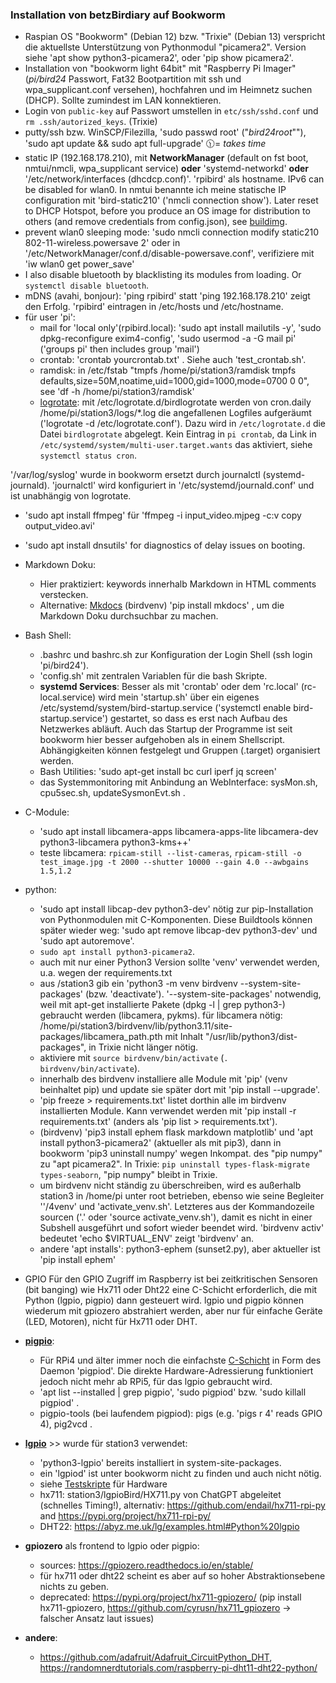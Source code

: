 <!--keywords[Bash,Bookworm,crontab,FFMPEG,GPIO,lgpio,logrotate,Markdown,mDNS,Network,Ramdisk,Startup,service,Systembuild,Trixie,venv,WLAN]-->

### Installation von betzBirdiary auf Bookworm

- Raspian OS "Bookworm" (Debian 12) bzw. "Trixie" (Debian 13) verspricht die aktuellste Unterstützung von Pythonmodul "picamera2". Version siehe 'apt show python3-picamera2', oder 'pip show picamera2'.
- Installation von "bookworm light 64bit" mit "Raspberry Pi Imager" (*pi/bird24* Passwort, Fat32 Bootpartition mit ssh und wpa_supplicant.conf versehen), hochfahren und im Heimnetz suchen (DHCP). Sollte zumindest im LAN konnektieren.
- Login von `public-key` auf Passwort umstellen in `etc/ssh/sshd.conf` und `rm .ssh/autorized_keys`. (Trixie)
- putty/ssh bzw. WinSCP/Filezilla, 'sudo passwd root' ("*bird24root*""), 'sudo apt update && sudo apt full-upgrade' 🕦= *takes time*
- static IP (192.168.178.210), mit **NetworkManager** (default on fst boot, nmtui/nmcli, wpa_supplicant service) **oder** 'systemd-networkd' **oder** '/etc/network/interfaces (dhcdcp.conf)'. 'rpibird' als hostname. IPv6 can be disabled for wlan0. In nmtui benannte ich meine statische IP configuration mit 'bird-static210' ('nmcli connection show'). Later reset to DHCP Hotspot, before you produce an OS image for distribution to others (and remove credentials from config.json), see [buildimg](../buildimg/buildimg.md).
- prevent wlan0 sleeping mode: 'sudo nmcli connection modify static210 802-11-wireless.powersave 2' oder in '/etc/NetworkManager/conf.d/disable-powersave.conf', verifiziere mit 'iw wlan0 get power_save'
- I also disable bluetooth by blacklisting its modules from loading. Or `systemctl disable bluetooth`.
- mDNS (avahi, bonjour): 'ping rpibird' statt 'ping 192.168.178.210' zeigt den Erfolg. 'rpibird' eintragen in /etc/hosts und /etc/hostname.
- für user 'pi':
	- mail for 'local only'(rpibird.local): 'sudo apt install mailutils -y', 'sudo dpkg-reconfigure exim4-config', 'sudo usermod -a -G mail pi' ('groups pi' then includes group 'mail')
	- crontab: 'crontab yourcrontab.txt' . Siehe auch 'test_crontab.sh'.
	- ramdisk: in /etc/fstab "tmpfs /home/pi/station3/ramdisk tmpfs defaults,size=50M,noatime,uid=1000,gid=1000,mode=0700 0 0", see 'df -h /home/pi/station3/ramdisk'
	- [logrotate](https://linuxconfig.org/logrotate): mit /etc/logrotate.d/birdlogrotate werden von cron.daily /home/pi/station3/logs/\*.log die angefallenen Logfiles aufgeräumt ('logrotate -d /etc/logrotate.conf'). Dazu wird in `/etc/logrotate.d` die Datei `birdlogrotate` abgelegt. Kein Eintrag in `pi crontab`, da Link in  `/etc/systemd/system/multi-user.target.wants` das aktiviert, siehe `systemctl status cron`.

'/var/log/syslog' wurde in bookworm ersetzt durch journalctl (systemd-journald). 'journalctl' wird konfiguriert in '/etc/systemd/journald.conf' und ist unabhängig von logrotate.

- 'sudo apt install ffmpeg' für 'ffmpeg -i input_video.mjpeg -c:v copy output_video.avi'
- 'sudo apt install dnsutils' for diagnostics of delay issues on booting.

- Markdown Doku:
	- Hier praktiziert:  keywords innerhalb Markdown in HTML comments verstecken.
	- Alternative: [Mkdocs](https://www.mkdocs.org/) (birdvenv) 'pip install mkdocs' , um die Markdown Doku durchsuchbar zu machen.
- Bash Shell:
	- .bashrc und bashrc.sh zur Konfiguration der Login Shell (ssh login 'pi/bird24').
	- 'config.sh' mit zentralen Variablen für die bash Skripte.
	- **systemd Services**: Besser als mit 'crontab' oder dem 'rc.local' (rc-local.service) wird mein 'startup.sh' über ein eigenes /etc/systemd/system/bird-startup.service ('systemctl enable bird-startup.service') gestartet, so dass es erst nach Aufbau des Netzwerkes abläuft. Auch das Startup der Programme ist seit bookworm hier besser aufgehoben als in einem Shellscript. Abhängigkeiten können festgelegt und Gruppen (.target) organisiert werden.
	- Bash Utilities: 'sudo apt-get install bc curl iperf jq screen'
	- das Systemmonitoring mit Anbindung an WebInterface: sysMon.sh, cpu5sec.sh, updateSysmonEvt.sh .
- C-Module:
	- 'sudo apt install libcamera-apps libcamera-apps-lite libcamera-dev python3-libcamera python3-kms++'
	- teste libcamera: `rpicam-still --list-cameras`, `rpicam-still -o test_image.jpg -t 2000 --shutter 10000 --gain 4.0 --awbgains 1.5,1.2`
- python:
	- 'sudo apt install libcap-dev python3-dev' nötig zur pip-Installation von Pythonmodulen mit C-Komponenten. Diese Buildtools können später wieder weg: 'sudo apt remove libcap-dev python3-dev' und 'sudo apt autoremove'.
	- `sudo apt install python3-picamera2`.
	- auch mit nur einer Python3 Version sollte 'venv' verwendet werden, u.a. wegen der requirements.txt
	- aus /station3 gib ein 'python3 -m venv birdvenv --system-site-packages' (bzw. 'deactivate'). '--system-site-packages' notwendig, weil mit  apt-get installierte Pakete (dpkg -l | grep python3-) gebraucht werden (libcamera, pykms).
	für libcamera nötig: /home/pi/station3/birdvenv/lib/python3.11/site-packages/libcamera_path.pth mit Inhalt "/usr/lib/python3/dist-packages", in Trixie nicht länger nötig.
	- aktiviere mit `source birdvenv/bin/activate` (`. birdvenv/bin/activate`).
	- innerhalb des birdvenv installiere alle Module mit 'pip' (venv beinhaltet pip) und update sie später dort mit 'pip install --upgrade'.
	- 'pip freeze > requirements.txt' listet dorthin alle im birdvenv installierten Module. Kann verwendet werden mit 'pip install -r requirements.txt' (anders als 'pip list > requirements.txt').
	- (birdvenv) 'pip3 install ephem flask markdown matplotlib' und 'apt install python3-picamera2' (aktueller als mit pip3), dann in bookworm 'pip3 uninstall numpy' wegen Inkompat. des "pip numpy" zu "apt picamera2". In Trixie: `pip uninstall types-flask-migrate types-seaborn`, "pip numpy" bleibt in Trixie.
	- um birdvenv nicht ständig zu überschreiben, wird es außerhalb station3 in /home/pi unter root betrieben, ebenso wie seine Begleiter ''/4venv' und 'activate_venv.sh'. Letzteres aus der Kommandozeile sourcen ('.' oder 'source activate_venv.sh'), damit es nicht in einer Subshell ausgeführt und sofort wieder beendet wird. 'birdvenv activ' bedeutet 'echo $VIRTUAL_ENV' zeigt 'birdvenv' an.
	- andere 'apt installs': python3-ephem (sunset2.py), aber aktueller ist 'pip install ephem'
- GPIO
	Für den GPIO Zugriff im Raspberry ist bei zeitkritischen Sensoren (bit banging) wie Hx711 oder Dht22 eine C-Schicht erforderlich, die mit Python (lgpio, pigpio) dann gesteuert wird. lgpio und pigpio können wiederum mit gpiozero abstrahiert werden, aber nur für einfache Geräte (LED, Motoren), nicht für Hx711 oder DHT.
- **[pigpio](https://abyz.me.uk/rpi/pigpio/examples.html)**:
	- Für RPi4 und älter immer noch die einfachste [C-Schicht](https://github.com/joan2937/pigpio) in Form des Daemon 'pigpiod'. Die direkte Hardware-Adressierung funktioniert jedoch nicht mehr ab RPi5, für das lgpio gebraucht wird.
	- 'apt list --installed | grep pigpio', 'sudo pigpiod' bzw. 'sudo killall pigpiod' .
	- pigpio-tools (bei laufendem pigpiod): pigs (e.g. 'pigs r 4' reads GPIO 4), pig2vcd .
- [**lgpio**](https://abyz.me.uk/lg/py_lgpio.html) >> wurde für station3 verwendet:
	- 'python3-lgpio' bereits installiert in system-site-packages.
	- ein 'lgpiod' ist unter bookworm nicht zu finden und auch nicht nötig.
	- siehe [Testskripte](../../lgpioBird/lgpio.md) für Hardware
	- hx711: station3/lgpioBird/HX711.py von ChatGPT abgeleitet (schnelles Timing!), alternativ: https://github.com/endail/hx711-rpi-py and https://pypi.org/project/hx711-rpi-py/
	- DHT22: https://abyz.me.uk/lg/examples.html#Python%20lgpio
- **gpiozero** als frontend to lgpio oder pigpio:
	- sources: https://gpiozero.readthedocs.io/en/stable/
	- für hx711 oder dht22 scheint es aber auf so hoher Abstraktionsebene nichts zu geben.
	- deprecated: https://pypi.org/project/hx711-gpiozero/ (pip install hx711-gpiozero, https://github.com/cyrusn/hx711_gpiozero -> falscher Ansatz laut issues)
- **andere**:
	- https://github.com/adafruit/Adafruit_CircuitPython_DHT, https://randomnerdtutorials.com/raspberry-pi-dht11-dht22-python/